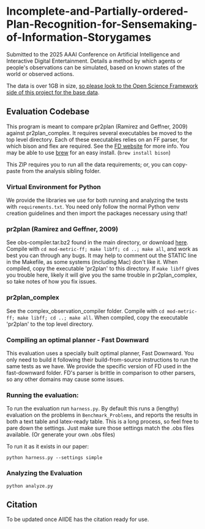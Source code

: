# Incomplete-and-Partially-ordered-Plan-Recognition-for-Sensemaking-of-Information-Storygames
Submitted to the 2025 AAAI Conference on Artificial Intelligence and Interactive Digital Entertainment. Details a method by which agents or people's observations can be simulated, based on known states of the world or observed actions.

The data is over 1GB in size, [so please look to the Open Science Framework side of this project for the base data](https://osf.io/s3rwz/).

## Evaluation Codebase

This program is meant to compare pr2plan (Ramirez and Geffner, 2009) against pr2plan_complex. It requires several executables be moved to the top level directory. Each of these executables relies on an FF parser, for which bison and flex are required. See the [FD website](https://www.fast-downward.org/latest/documentation/) for more info. You may be able to use [brew](https://brew.sh) for an easy install. (`brew install bison`)

This ZIP requires you to run all the data requirements; or, you can copy-paste from the analysis sibling folder.


### Virtual Environment for Python

We provide the libraries we use for both running and analyzing the tests with `requirements.txt`. You need only follow the normal Python venv creation guidelines and then import the packages necessary using that!

### pr2plan (Ramirez and Geffner, 2009)
See obs-compiler.tar.bz2 found in the main directory, or download [here](https://sites.google.com/site/prasplanning/file-cabinet). Compile with `cd mod-metric-ff; make libff; cd ..; make all`, and work as best you can through any bugs. It may help to comment out the STATIC line in the Makefile, as some systems (including Mac) don't like it. When compiled, copy the executable 'pr2plan' to this directory. If `make libff` gives you trouble here, likely it will give you the same trouble in pr2plan_complex, so take notes of how you fix issues.

### pr2plan_complex
See the complex_observation_compiler folder. Compile with `cd mod-metric-ff; make libff; cd ..; make all`. When compiled, copy the executable 'pr2plan' to the top level directory.

### Compiling an optimal planner - Fast Downward
This evaluation uses a specially built optimal planner, Fast Downward. You only need to build it following their build-from-source instructions to run the same tests as we have. We provide the specific version of FD used in the fast-downward folder. FD's parser is brittle in comparison to other parsers, so any other domains may cause some issues. 

### Running the evaluation:
To run the evaluation run `harness.py`. By default this runs a (lengthy) evaluation on the problems in `Benchmark_Problems`, and reports the results in both a text table and latex-ready table. This is a long process, so feel free to pare down the settings. Just make sure those settings match the .obs files available. (Or generate your own .obs files)

To run it as it exists in our paper:

```
python harness.py --settings simple
```

### Analyzing the Evaluation

```
python analyze.py
```

## Citation

To be updated once AIIDE has the citation ready for use.
